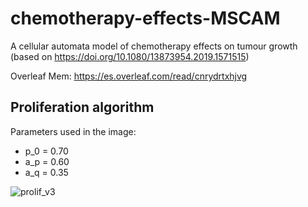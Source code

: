 # chemotherapy-effects-MSCAM
A cellular automata model of chemotherapy effects on tumour growth (based on https://doi.org/10.1080/13873954.2019.1571515)

Overleaf Mem: https://es.overleaf.com/read/cnrydrtxhjvg

## Proliferation algorithm

Parameters used in the image:

* p_0 = 0.70
* a_p = 0.60
* a_q = 0.35

![prolif_v3](./images/prolif_v3_1.gif)